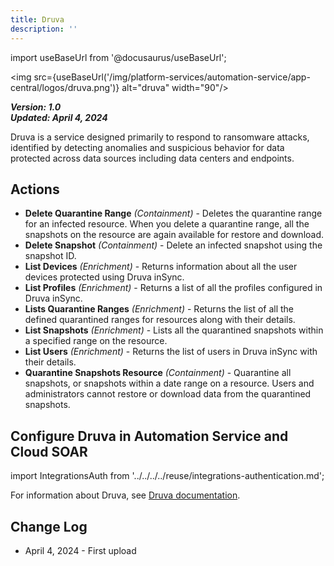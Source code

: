 ```yaml
---
title: Druva
description: ''
---
```


import useBaseUrl from '@docusaurus/useBaseUrl';

<img src={useBaseUrl('/img/platform-services/automation-service/app-central/logos/druva.png')} alt="druva" width="90"/>

***Version: 1.0  
Updated: April 4, 2024***

 Druva is a service designed primarily to respond to ransomware attacks, identified by detecting anomalies and suspicious behavior for data protected across data sources including data centers and endpoints.

## Actions

* **Delete Quarantine Range** *(Containment)* - Deletes the quarantine range for an infected resource. When you delete a quarantine range, all the snapshots on the resource are again available for restore and download.
* **Delete Snapshot** *(Containment)* - Delete an infected snapshot using the snapshot ID.
* **List Devices** *(Enrichment)* - Returns information about all the user devices protected using Druva inSync.
* **List Profiles** *(Enrichment)* - Returns a list of all the profiles configured in Druva inSync.
* **Lists Quarantine Ranges** *(Enrichment)* - Returns the list of all the defined quarantined ranges for resources along with their details.
* **List Snapshots** *(Enrichment)* - Lists all the quarantined snapshots within a specified range on the resource.
* **List Users** *(Enrichment)* - Returns the list of users in Druva inSync with their details.
* **Quarantine Snapshots Resource** *(Containment)* - Quarantine all snapshots, or snapshots within a date range on a resource.
 Users and administrators cannot restore or download data from the quarantined snapshots.

 ## Configure Druva in Automation Service and Cloud SOAR

import IntegrationsAuth from '../../../../reuse/integrations-authentication.md';

<IntegrationsAuth/>

For information about Druva, see [Druva documentation](https://help.druva.com/en/).

## Change Log

* April 4, 2024 - First upload
